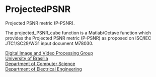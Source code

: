 # ProjectedPSNR
Projected PSNR metric (P-PSNR).

The projected_PSNR_cube function is a Matlab/Octave function which provides the Projected PSNR metric (P-PSNR) as proposed on ISO/IEC JTC1/SC29/WG1 input document M78030.

<a href="http://divp.org">Digital Image and Video Processing Group</a><br>
<a href="http://unb.br">University of Brasília</a><br>
<a href="http://cic.unb.br">Department of Computer Science</a><br>
<a href="http://www.ene.unb.br/">Department of Electrical Engineering</a><br>
